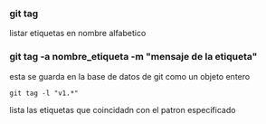 ### git tag

listar etiquetas en nombre alfabetico

### git tag -a nombre_etiqueta -m "mensaje de la etiqueta"

esta se guarda en la base de datos de git como un objeto entero

```
git tag -l "v1.*"
```

lista las etiquetas que coincidadn con el patron especificado